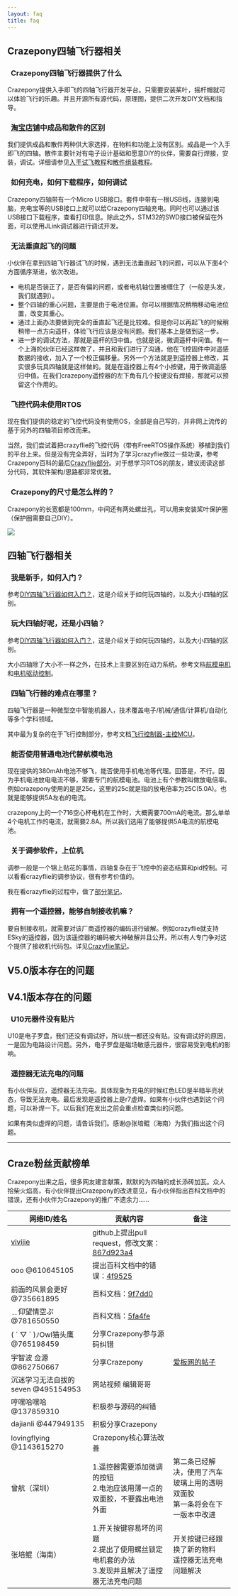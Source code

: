 ```yaml
---
layout: faq
title: faq
---
```


## Crazepony四轴飞行器相关

### <i class="fa fa-arrow-right"></i>&nbsp;&nbsp;Crazepony四轴飞行器提供了什么

Crazepony提供入手即飞的四轴飞行器开发平台。只需要安装桨叶，摇杆帽就可以体验飞行的乐趣。并且开源所有源代码，原理图，提供二次开发DIY文档和指导。

### <i class="fa fa-arrow-right"></i>&nbsp;&nbsp;[淘宝店铺](http://shop111225004.taobao.com/category-955813395-834909469.htm?spm=a1z10.1.w5002-8186408937.3.WeUcc2&search=y&catName=crazepony)中成品和散件的区别

我们提供成品和散件两种供大家选择，在物料和功能上没有区别。成品是一个入手即飞的四轴。散件主要针对有电子设计基础和愿意DIY的伙伴，需要自行焊接，安装，调试。详细请参见[入手试飞教程](./wiki/user-guide.html)和[散件组装教程](./wiki/assemble-guide.html)。

### <i class="fa fa-arrow-right"></i>&nbsp;&nbsp;如何充电，如何下载程序，如何调试

Crazepony四轴带有一个Micro USB接口。套件中带有一根USB线，连接到电脑，充电宝等的USB接口上就可以给Crazepony四轴充电。同时也可以通过该USB接口下载程序，查看打印信息。除此之外，STM32的SWD接口被保留在外面，可以使用JLink调试器进行调试开发。

### <i class="fa fa-arrow-right"></i>&nbsp;&nbsp;无法垂直起飞的问题
小伙伴在拿到四轴飞行器试飞的时候，遇到无法垂直起飞的问题，可以从下面4个方面循序渐进，依次改进。

* 电机是否装正了，是否有偏的问题，或者电机轴位置被缠住了（一般是头发，我们就遇到）。
* 整个四轴的重心问题，主要是由于电池位置。你可以根据情况稍稍移动电池位置，改变其重心。
* 通过上面办法要做到完全的垂直起飞还是比较难。但是你可以再起飞的时候稍稍带一点方向遥杆，体验飞行应该是没有问题。我们基本上是做到这一步。
* 进一步的调试方法，那就是遥杆的归中值。也就是说，微调遥杆中间值。有一个上海的伙伴已经这样做了，并且和我们进行了沟通，他在飞控固件中对遥感数据的接收，加入了一个校正偏移量。另外一个方法就是到遥控器上修改，其实很多玩具四轴就是这样做的。就是在遥控器上有4个小按键，用于微调遥感归中值。在我们crazepony遥控器的左下角有几个按键没有焊接，那就可以预留这个作用的。

### <i class="fa fa-arrow-right"></i>&nbsp;&nbsp;飞控代码未使用RTOS
现在我们提供的稳定的飞控代码没有使用OS，全部是自己写的，并非网上流传的基于另外的四轴项目修改而来。

当然，我们尝试着把crazyflie的飞控代码（带有FreeRTOS操作系统）移植到我们的平台上来。但是没有完全弄好，当时为了学习crazyflie做过一些功课，参考Crazepony百科的最后[Crazyflie部分](http://www.crazepony.com/wiki.html)。对于想学习RTOS的朋友，建议阅读这部分代码，其软件架构/思路都非常优雅。

### <i class="fa fa-arrow-right"></i>&nbsp;&nbsp;Crazepony的尺寸是怎么样的？

Crazepony的长宽都是100mm，中间还有两处螺丝孔，可以用来安装桨叶保护圈（保护圈需要自己DIY）。

![](/assets/img/crazepony-size.jpg)

## 四轴飞行器相关

### <i class="fa fa-arrow-right"></i>&nbsp;&nbsp;我是新手，如何入门？

参考[DIY四轴飞行器如何入门？](2014/07/31/diy-quadcopter.html)，这是介绍关于如何玩四轴的，以及大小四轴的区别。


### <i class="fa fa-arrow-right"></i>&nbsp;&nbsp;玩大四轴好呢，还是小四轴？

参考[DIY四轴飞行器如何入门？](2014/07/31/diy-quadcopter.html)，这是介绍关于如何玩四轴的，以及大小四轴的区别。

大小四轴除了大小不一样之外，在技术上主要区别在动力系统。参考文档[航模电机](http://www.crazepony.com/wiki/motor-aircraft-model.html)和[电机驱动控制](http://www.crazepony.com/wiki/motor-control-ic.html)。


### <i class="fa fa-arrow-right"></i>&nbsp;&nbsp;四轴飞行器的难点在哪里？

四轴飞行器是一种微型空中智能机器人，技术覆盖电子/机械/通信/计算机/自动化等多个学科领域。

其中最为复杂的在于飞行控制部分，参考文档[飞行控制器-主控MCU](http://www.crazepony.com/wiki/main-controller-mcu.html)。

### <i class="fa fa-arrow-right"></i>&nbsp;&nbsp;能否使用普通电池代替航模电池
现在提供的380mAh电池不够飞，能否使用手机电池等代理。回答是，不行。因为手机电池放电电流不够，需要专门的航模电池。电池上有个参数叫做放电倍率。例如crazepony使用的是是25c，这里的25c就是指的放电倍率为25C(5.0A)。也就是能够提供5A左右的电流。

crazepony上的一个716空心杯电机在工作时，大概需要700mA的电流。那么单单4个电机工作的电流，就需要2.8A。所以我们选用了能够提供5A电流的航模电池。

### <i class="fa fa-arrow-right"></i>&nbsp;&nbsp;关于调参软件，上位机

调参一般是一个锦上贴花的事情，四轴复杂在于飞控中的姿态结算和pid控制。可以看看crazyflie的调参协议，很有参考价值的。

我在看crazyflie的过程中，做了[部分笔记](http://www.crazepony.com/wiki/comm-protocol.html)。

### <i class="fa fa-arrow-right"></i>&nbsp;&nbsp;拥有一个遥控器，能够自制接收机嘛？

要自制接收机，就需要对该厂商遥控器的编码进行破解。例如crazyflie就支持ESky的遥控器，因为该遥控器的编码被大神破解并且公开。所以有人专门争对这个提供了接收机代码包。详见[Crazyflie笔记](http://www.crazepony.com/wiki/comm-protocol.html)。

## V5.0版本存在的问题

## V4.1版本存在的问题

### <i class="fa fa-arrow-right"></i>&nbsp;&nbsp;U10元器件没有贴片
U10是电子罗盘，我们还没有调试好，所以统一都还没有贴。没有调试好的原因，一是因为电路设计问题。另外，电子罗盘是磁场敏感元器件，很容易受到电机的影响。

### <i class="fa fa-arrow-right"></i>&nbsp;&nbsp;遥控器无法充电的问题
有小伙伴反应，遥控器无法充电。具体现象为充电的时候红色LED是半暗半亮状态，导致无法充电。最后发现是遥控器上是r7虚焊。如果有小伙伴也遇到这个问题，可以补焊一下。以后我们在发出之前会重点检查类似的问题。

如果有类似虚焊的问题，请告诉我们。感谢@张培鲲（海南）为我们指出这个问题。

<hr>

## Craze粉丝贡献榜单
Crazepony出来之后，很多网友建言献策，默默的为四轴的成长添砖加瓦。众人拾柴火焰高，有小伙伴提出Crazepony的改进意见，有小伙伴指出百科文档中的错误，还有小伙伴为Crazepony的推广不遗余力……

<table class="table table-bordered table-hover">
  <thead>
    <tr>
      <th>网络ID/姓名</th>
      <th>贡献内容</th>
      <th>备注</th>
    </tr>
  </thead>
  <tbody>
    <tr>
      <td><a href="https://github.com/vivijie">vivijie</a></td>
      <td>github上提出pull request，修改文案：<a href="https://github.com/Crazepony/crazepony.github.io/commit/867d923a49998694ee0d9fe43ec7844996a46968">867d923a4</a></td>
      <td></td>
    </tr>
    <tr>
      <td>ooo @610645105</td>
      <td>提出百科文档中的错误：<a href="https://github.com/Crazepony/crazepony.github.io/commit/4f95259939399d11b0d2852eed54b8afe7a567a1">4f9525</a></td>
      <td></td>
    </tr>
    <tr>
      <td>前面的风景会更好 @735661895</td>
      <td>百科文档：<a href="https://github.com/Crazepony/crazepony.github.io/commit/9f7dd03c12828adfe62f6f87393e8bc5b65db66c">9f7dd0</a></td>
      <td></td>
    </tr>
    <tr>
      <td>﹎仰望情空ぷ @781650550</td>
      <td>百科文档：<a href="https://github.com/Crazepony/crazepony.github.io/commit/5fa4fe0c9d02a5ea579ceb44a6a9e88c03fbd4d9">5fa4fe</a></td>
      <td></td>
    </tr>
    <tr>
        <td>( ´ ▽ ` )ﾉOwl猫头鹰 @765198459</td><td> 分享Crazepony参与源码纠错</td>
        <td></td>
    </tr>
    <tr>
        <td>宇智波 佥源  @862750667</td><td> 分享Crazepony</td>
        <td><a href="http://www.eeboard.com/bbs/thread-37979-1-1.html">爱板网的帖子</a></td>
    </tr>
    <tr>
        <td>沉迷学习无法自拔的seven  @495154953</td><td> 网站视频 编辑哥哥</td>
        <td></td>
    </tr>
    <tr>
        <td>哼嘿哈嘿哈  @137859310</td><td> 积极参与源码的纠错</td>
        <td></td>
    </tr>
    <tr>
        <td>dajianli @447949135</td><td> 积极分享Crazepony</td>
        <td></td>
    </tr>
    <tr>
        <td>lovingflying  @1143615270</td>
        <td> Crazepony核心算法改善</td>
        <td></td>
    </tr>
    <tr>
        <td>曾航（深圳）</td>
        <td>1.遥控器需要添加微调的按钮<br>2.电池应该用薄一点的双面胶，不要露出电池外面</td>
        <td>第二条已经解决，使用了汽车玻璃上用的透明双面胶<br>第一条将会在下一版本中改进</td>
    </tr>
    <tr>
        <td>张培鲲（海南）</td>
        <td>1.开关按键容易坏的问题<br>2.提出了使用螺丝锁定电机套的办法<br>3.发现并且解决了遥控器无法充电问题</td>
        <td>开关按键已经跟换了新的物料<br>遥控器无法充电问题解决</td>
    </tr>
  </tbody>
</table>

